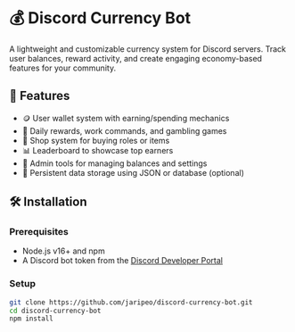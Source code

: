 # 💰 Discord Currency Bot

A lightweight and customizable currency system for Discord servers. Track user balances, reward activity, and create engaging economy-based features for your community.

## 🚀 Features

- 🪙 User wallet system with earning/spending mechanics
- 🎯 Daily rewards, work commands, and gambling games
- 🛒 Shop system for buying roles or items
- 📊 Leaderboard to showcase top earners
- 🔧 Admin tools for managing balances and settings
- 💾 Persistent data storage using JSON or database (optional)

## 🛠️ Installation

### Prerequisites
- Node.js v16+ and npm
- A Discord bot token from the [Discord Developer Portal](https://discord.com/developers/applications)

### Setup

```bash
git clone https://github.com/jaripeo/discord-currency-bot.git
cd discord-currency-bot
npm install
